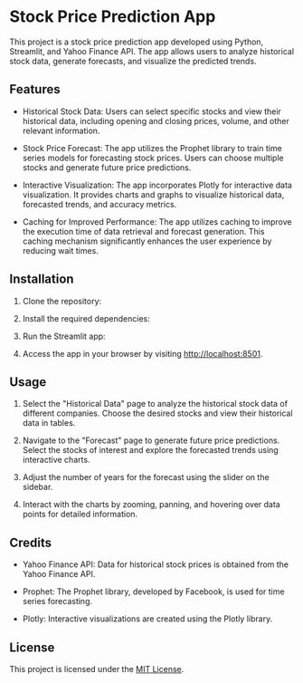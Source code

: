 # Stock Price Prediction App

This project is a stock price prediction app developed using Python, Streamlit, and Yahoo Finance API. The app allows users to analyze historical stock data, generate forecasts, and visualize the predicted trends.

## Features

- Historical Stock Data: Users can select specific stocks and view their historical data, including opening and closing prices, volume, and other relevant information.

- Stock Price Forecast: The app utilizes the Prophet library to train time series models for forecasting stock prices. Users can choose multiple stocks and generate future price predictions.

- Interactive Visualization: The app incorporates Plotly for interactive data visualization. It provides charts and graphs to visualize historical data, forecasted trends, and accuracy metrics.

- Caching for Improved Performance: The app utilizes caching to improve the execution time of data retrieval and forecast generation. This caching mechanism significantly enhances the user experience by reducing wait times.

## Installation

1. Clone the repository:


2. Install the required dependencies:


3. Run the Streamlit app:


4. Access the app in your browser by visiting [http://localhost:8501](http://localhost:8501).

## Usage

1. Select the "Historical Data" page to analyze the historical stock data of different companies. Choose the desired stocks and view their historical data in tables.

2. Navigate to the "Forecast" page to generate future price predictions. Select the stocks of interest and explore the forecasted trends using interactive charts.

3. Adjust the number of years for the forecast using the slider on the sidebar.

4. Interact with the charts by zooming, panning, and hovering over data points for detailed information.

## Credits

- Yahoo Finance API: Data for historical stock prices is obtained from the Yahoo Finance API.

- Prophet: The Prophet library, developed by Facebook, is used for time series forecasting.

- Plotly: Interactive visualizations are created using the Plotly library.

## License

This project is licensed under the [MIT License](LICENSE).

